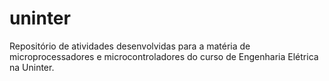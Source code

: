 # uninter

Repositório de atividades desenvolvidas para a matéria de microprocessadores e microcontroladores do curso de Engenharia Elétrica na Uninter.
